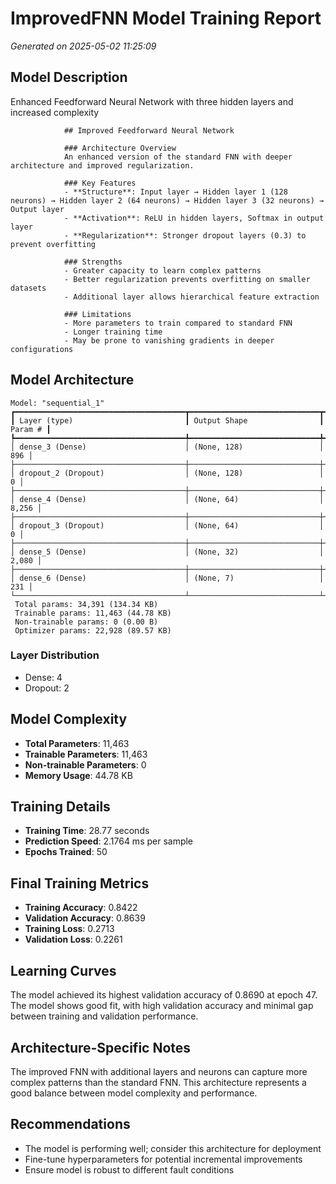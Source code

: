 # ImprovedFNN Model Training Report

_Generated on 2025-05-02 11:25:09_

## Model Description

Enhanced Feedforward Neural Network with three hidden layers and increased complexity


                ## Improved Feedforward Neural Network
                
                ### Architecture Overview
                An enhanced version of the standard FNN with deeper architecture and improved regularization.
                
                ### Key Features
                - **Structure**: Input layer → Hidden layer 1 (128 neurons) → Hidden layer 2 (64 neurons) → Hidden layer 3 (32 neurons) → Output layer
                - **Activation**: ReLU in hidden layers, Softmax in output layer
                - **Regularization**: Stronger dropout layers (0.3) to prevent overfitting
                
                ### Strengths
                - Greater capacity to learn complex patterns
                - Better regularization prevents overfitting on smaller datasets
                - Additional layer allows hierarchical feature extraction
                
                ### Limitations
                - More parameters to train compared to standard FNN
                - Longer training time
                - May be prone to vanishing gradients in deeper configurations
            

## Model Architecture

```
Model: "sequential_1"
┏━━━━━━━━━━━━━━━━━━━━━━━━━━━━━━━━━━━━━━┳━━━━━━━━━━━━━━━━━━━━━━━━━━━━━┳━━━━━━━━━━━━━━━━━┓
┃ Layer (type)                         ┃ Output Shape                ┃         Param # ┃
┡━━━━━━━━━━━━━━━━━━━━━━━━━━━━━━━━━━━━━━╇━━━━━━━━━━━━━━━━━━━━━━━━━━━━━╇━━━━━━━━━━━━━━━━━┩
│ dense_3 (Dense)                      │ (None, 128)                 │             896 │
├──────────────────────────────────────┼─────────────────────────────┼─────────────────┤
│ dropout_2 (Dropout)                  │ (None, 128)                 │               0 │
├──────────────────────────────────────┼─────────────────────────────┼─────────────────┤
│ dense_4 (Dense)                      │ (None, 64)                  │           8,256 │
├──────────────────────────────────────┼─────────────────────────────┼─────────────────┤
│ dropout_3 (Dropout)                  │ (None, 64)                  │               0 │
├──────────────────────────────────────┼─────────────────────────────┼─────────────────┤
│ dense_5 (Dense)                      │ (None, 32)                  │           2,080 │
├──────────────────────────────────────┼─────────────────────────────┼─────────────────┤
│ dense_6 (Dense)                      │ (None, 7)                   │             231 │
└──────────────────────────────────────┴─────────────────────────────┴─────────────────┘
 Total params: 34,391 (134.34 KB)
 Trainable params: 11,463 (44.78 KB)
 Non-trainable params: 0 (0.00 B)
 Optimizer params: 22,928 (89.57 KB)

```

### Layer Distribution

- Dense: 4
- Dropout: 2

## Model Complexity

- **Total Parameters**: 11,463
- **Trainable Parameters**: 11,463
- **Non-trainable Parameters**: 0
- **Memory Usage**: 44.78 KB

## Training Details

- **Training Time**: 28.77 seconds
- **Prediction Speed**: 2.1764 ms per sample
- **Epochs Trained**: 50

## Final Training Metrics

- **Training Accuracy**: 0.8422
- **Validation Accuracy**: 0.8639
- **Training Loss**: 0.2713
- **Validation Loss**: 0.2261

## Learning Curves

The model achieved its highest validation accuracy of 0.8690 at epoch 47. The model shows good fit, with high validation accuracy and minimal gap between training and validation performance.

## Architecture-Specific Notes

The improved FNN with additional layers and neurons can capture more complex patterns than the standard FNN. This architecture represents a good balance between model complexity and performance.

## Recommendations

- The model is performing well; consider this architecture for deployment
- Fine-tune hyperparameters for potential incremental improvements
- Ensure model is robust to different fault conditions
